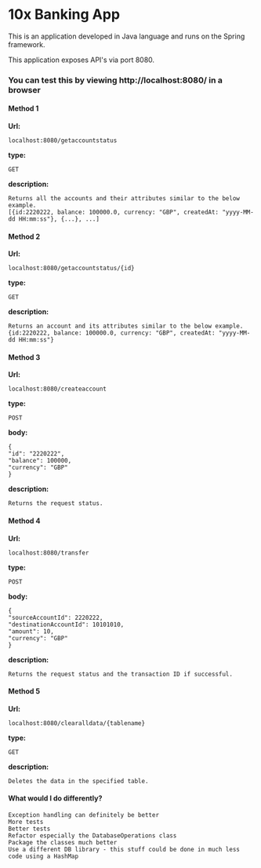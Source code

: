 # 10x Banking App

This is an application developed in Java language and runs on the Spring framework.

This application exposes API's via port 8080.


### You can test this by viewing http://localhost:8080/ in a browser

#### Method 1
**Url:**
 
    localhost:8080/getaccountstatus

**type:**
    
    GET

**description:**
    
    Returns all the accounts and their attributes similar to the below example.
    [{id:2220222, balance: 100000.0, currency: "GBP", createdAt: "yyyy-MM-dd HH:mm:ss"}, {...}, ...]

#### Method 2
**Url:**

    localhost:8080/getaccountstatus/{id}

**type:**

    GET

**description:**

    Returns an account and its attributes similar to the below example.
    {id:2220222, balance: 100000.0, currency: "GBP", createdAt: "yyyy-MM-dd HH:mm:ss"}

#### Method 3
**Url:**

    localhost:8080/createaccount

**type:**

    POST

**body:**
    
    {
    "id": "2220222",
    "balance": 100000,
    "currency": "GBP"
    }
    
**description:**

    Returns the request status. 

#### Method 4
**Url:**

    localhost:8080/transfer

**type:**

    POST

**body:**

    {
    "sourceAccountId": 2220222,
    "destinationAccountId": 10101010,
    "amount": 10,
    "currency": "GBP"
    }

**description:**

    Returns the request status and the transaction ID if successful.

#### Method 5
**Url:**

    localhost:8080/clearalldata/{tablename}

**type:**

    GET

**description:**

    Deletes the data in the specified table.

#### What would I do differently?
    
    Exception handling can definitely be better
    More tests 
    Better tests
    Refactor especially the DatabaseOperations class
    Package the classes much better
    Use a different DB library - this stuff could be done in much less code using a HashMap
    